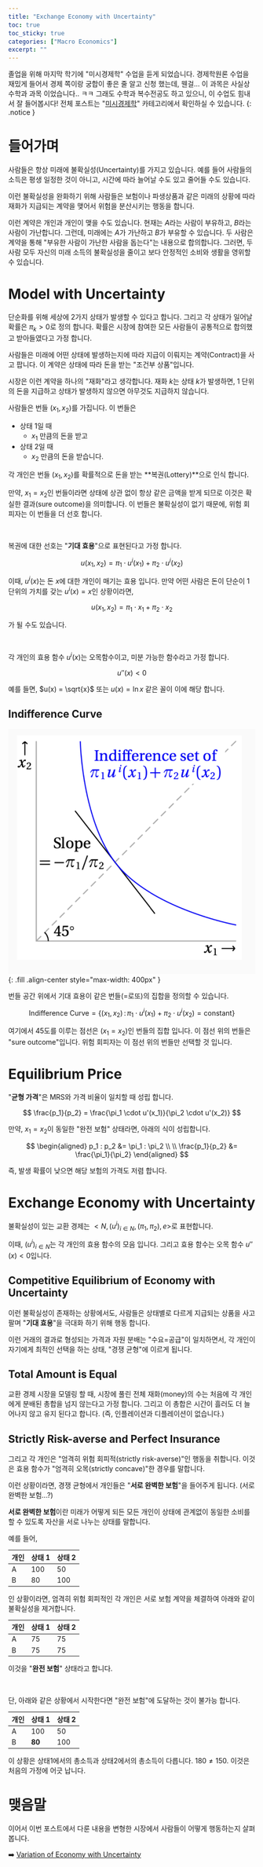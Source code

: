 ```yaml
---
title: "Exchange Economy with Uncertainty"
toc: true
toc_sticky: true
categories: ["Macro Economics"]
excerpt: ""
---
```


졸업을 위해 마지막 학기에 "미시경제학" 수업을 듣게 되었습니다.
경제학원론 수업을 재밌게 들어서 경제 쪽이랑 궁합이 좋은 줄 알고 신청 했는데, 웬걸... 이 과목은 사실상 수학과 과목 이었습니다.. ㅋㅋ 그래도 수학과 복수전공도 하고 있으니, 이 수업도 힘내서 잘 들어봅시다!
전체 포스트는 "[미시경제학](/categories/micro-economics)" 카테고리에서 확인하실 수 있습니다.
{: .notice }

# 들어가며

사람들은 항상 미래에 불확실성(Uncertainty)를 가지고 있습니다. 예를 들어 사람들의 소득은 평생 일정한 것이 아니고, 시간에 따라 늘어날 수도 있고 줄어들 수도 있습니다.

이런 불확실성을 완화하기 위해 사람들은 보험이나 파생상품과 같은 미래의 상황에 따라 재화가 지급되는 계약을 맺어서 위험을 분산시키는 행동을 합니다.

이런 계약은 개인과 개인이 맺을 수도 있습니다. 현재는 $A$라는 사람이 부유하고, $B$라는 사람이 가난합니다. 그런데, 미래에는 $A$가 가난하고 $B$가 부유할 수 있습니다. 두 사람은 계약을 통해 "부유한 사람이 가난한 사람을 돕는다"는 내용으로 합의합니다. 그러면, 두 사람 모두 자신의 미래 소득의 불확실성을 줄이고 보다 안정적인 소비와 생활을 영위할 수 있습니다.

# Model with Uncertainty

단순화를 위해 세상에 2가지 상태가 발생할 수 있다고 합니다. 그리고 각 상태가 일어날 확률은 $\pi_k > 0$로 정의 합니다. 확률은 시장에 참여한 모든 사람들이 공통적으로 합의했고 받아들였다고 가정 합니다.

사람들은 미래에 어떤 상태에 발생하는지에 따라 지급이 이뤄지는 계약(Contract)을 사고 팝니다. 이 계약은 상태에 따라 돈을 받는 "조건부 상품"입니다.

시장은 이런 계약을 하나의 "재화"라고 생각합니다. 재화 $k$는 상태 $k$가 발생하면, 1 단위의 돈을 지급하고 상태가 발생하지 않으면 아무것도 지급하지 않습니다.

사람들은 번들 $(x_1, x_2)$를 가집니다. 이 번들은

- 상태 1일 때
  - $x_1$ 만큼의 돈을 받고
- 상태 2일 때
  - $x_2$ 만큼의 돈을 받습니다.

각 개인은 번들 $(x_1, x_2)$를 확률적으로 돈을 받는 **복권(Lottery)**으로 인식 합니다.

만약, $x_1 = x_2$인 번들이라면 상태에 상관 없이 항상 같은 금액을 받게 되므로 이것은 확실한 결과(sure outcome)을 의미합니다. 이 번들은 불확실성이 없기 때문에, 위험 회피자는 이 번들을 더 선호 합니다.

<br/>

복권에 대한 선호는 "**기대 효용**"으로 표현된다고 가정 합니다.

$$
u(x_1, x_2) = \pi_1 \cdot u^i(x_1) + \pi_2 \cdot u^i(x_2)
$$

이때, $u^i(x)$는 돈 $x$에 대한 개인이 매기는 효용 입니다. 만약 어떤 사람은 돈이 단순이 1 단위의 가치를 갖는 $u^i(x) = x$인 상황이라면,

$$
u(x_1, x_2) = \pi_1 \cdot x_1 + \pi_2 \cdot x_2
$$

가 될 수도 있습니다.

<br/>

각 개인의 효용 함수 $u^i(x)$는 오목함수이고, 미분 가능한 함수라고 가정 합니다.

$$
u''(x) < 0
$$

예를 들면, $u(x) = \sqrt{x}$ 또는 $u(x) = \ln x$ 같은 꼴이 이에 해당 합니다.

## Indifference Curve

![](/images/mathematics/micro-economics/indifference-of-uncertainty-economy.png){: .fill .align-center style="max-width: 400px" }

번들 공간 위에서 기대 효용이 같은 번들(=로또)의 집합을 정의할 수 있습니다.

$$
\text{Indifference Curve}
= \left\{
(x_1, x_2) \, : \,
\pi_1 \cdot u^i(x_1) + \pi_2 \cdot u^i(x_2) = \text{constant}
\right\}
$$

여기에서 45도를 이루는 점선은 $(x_1 = x_2)$인 번들의 집합 입니다.
이 점선 위의 번들은 "sure outcome"입니다. 위험 회피자는 이 점선 위의 번들만 선택할 것 입니다.

# Equilibrium Price

"**균형 가격**"은 MRS와 가격 비율이 일치할 때 성립 합니다.

$$
\frac{p_1}{p_2} = \frac{\pi_1 \cdot u'(x_1)}{\pi_2 \cdot u'(x_2)}
$$


만약, $x_1 = x_2$이 동일한 "완전 보험" 상태라면, 아래의 식이 성립합니다.

$$
\begin{aligned}
p_1 : p_2 &= \pi_1 : \pi_2 \\
\\
\frac{p_1}{p_2} &= \frac{\pi_1}{\pi_2}
\end{aligned}
$$

즉, 발생 확률이 낮으면 해당 보험의 가격도 저렴 합니다.

# Exchange Economy with Uncertainty

불확실성이 있는 교환 경제는 $<N, (u^i)_{i\in N}, (\pi_1, \pi_2), e>$로 표현합니다.

이때, $(u^i)_{i\in N}$는 각 개인의 효용 함수의 모음 입니다. 그리고 효용 함수는 오목 함수 $u''(x) < 0$입니다.

## Competitive Equilibrium of Economy with Uncertainty

이런 불확실성이 존재하는 상황에서도, 사람들은 상태별로 다르게 지급되는 상품을 사고팔며 "**기대 효용**"을 극대화 하기 위해 행동 합니다.

이런 거래의 결과로 형성되는 가격과 자원 분배는 "수요=공급"이 일치하면서, 각 개인이 자기에게 최적인 선택을 하는 상태, "경쟁 균형"에 이르게 됩니다.

## Total Amount is Equal

교환 경제 시장을 모델링 할 때, 시장에 풀린 전체 재화(money)의 수는 처음에 각 개인에게 분배된 총합을 넘지 않는다고 가정 합니다. 그리고 이 총합은 시간이 흘러도 더 늘어나지 않고 유지 된다고 합니다. (즉, 인플레이션과 디플레이션이 없습니다.)

## Strictly Risk-averse and Perfect Insurance

그리고 각 개인은 "엄격히 위험 회피적(strictly risk-averse)"인 행동을 취합니다. 이것은 효용 함수가 "엄격히 오목(strictly concave)"한 경우를 말합니다.

이런 상황이라면, 경쟁 균형에서 개인들은 "**서로 완벽한 보험**"을 들어주게 됩니다. (서로 완벽한 보험...?)

**서로 완벽한 보험**이란 미래가 어떻게 되든 모든 개인이 상태에 관계없이 동일한 소비를 할 수 있도록 자산을 서로 나누는 상태를 말합니다.

예를 들어,

| 개인 | 상태 1 | 상태 2 |
|-|-|-|
| A | 100 | 50 |
| B | 80 | 100 |

인 상황이라면, 엄격히 위험 회피적인 각 개인은 서로 보험 계약을 체결하여 아래와 같이 불확실성을 제거합니다.

| 개인 | 상태 1 | 상태 2 |
|-|-|-|
| A | 75 | 75 |
| B | 75 | 75 |

이것을 "**완전 보험**" 상태라고 합니다.

<br/>

단, 아래와 같은 상황에서 시작한다면 "완전 보험"에 도달하는 것이 불가능 합니다.

| 개인 | 상태 1 | 상태 2 |
|-|-|-|
| A | 100 | 50 |
| B | **80** | 100 |

이 상황은 상태1에서의 총소득과 상태2에서의 총소득이 다릅니다. $180 \ne 150$. 이것은 처음의 가정에 어긋 납니다.

# 맺음말

이어서 이번 포스트에서 다룬 내용을 변형한 시장에서 사람들이 어떻게 행동하는지 살펴봅니다.

➡️ [Variation of Economy with Uncertainty](/2025/05/20/variation-of-economy-with-uncertainty/)
